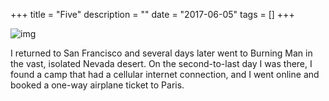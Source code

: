 +++
title = "Five"
description = ""
date = "2017-06-05"
tags = []
+++

![img](/images/photos/boulangerie-de-black-rock.png)

I returned to San Francisco and several days later went to Burning Man in the vast, isolated Nevada desert. On the second-to-last day I was there, I found a camp that had a cellular internet connection, and I went online and booked a one-way airplane ticket to Paris.
